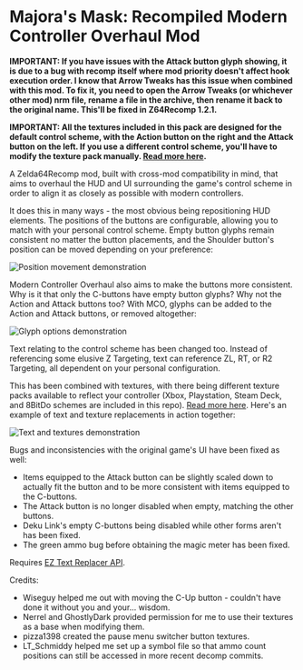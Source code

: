 # Majora's Mask: Recompiled Modern Controller Overhaul Mod

__IMPORTANT: If you have issues with the Attack button glyph showing, it is due to a bug with recomp itself where mod priority doesn't affect hook execution order. I know that Arrow Tweaks has this issue when combined with this mod. To fix it, you need to open the Arrow Tweaks (or whichever other mod) nrm file, rename a file in the archive, then rename it back to the original name. This'll be fixed in Z64Recomp 1.2.1.__

__IMPORTANT: All the textures included in this pack are designed for the default control scheme, with the Action button on the right and the Attack button on the left. If you use a different control scheme, you'll have to modify the texture pack manually. [Read more here](https://github.com/t0mtee/MMModernControllerOverhaul/blob/main/TEXTURES.md).__

A Zelda64Recomp mod, built with cross-mod compatibility in mind, that aims to overhaul the HUD and UI surrounding the game's control scheme in order to align it as closely as possible with modern controllers.

It does this in many ways - the most obvious being repositioning HUD elements. The positions of the buttons are configurable, allowing you to match with your personal control scheme. Empty button glyphs remain consistent no matter the button placements, and the Shoulder button's position can be moved depending on your preference:

![Position movement demonstration](readme/positions.gif)

Modern Controller Overhaul also aims to make the buttons more consistent. Why is it that only the C-buttons have empty button glyphs? Why not the Action and Attack buttons too? With MCO, glyphs can be added to the Action and Attack buttons, or removed altogether:

![Glyph options demonstration](readme/glyphs.gif)

Text relating to the control scheme has been changed too. Instead of referencing some elusive Z Targeting, text can reference ZL, RT, or R2 Targeting, all dependent on your personal configuration.

This has been combined with textures, with there being different texture packs available to reflect your controller (Xbox, Playstation, Steam Deck, and 8BitDo schemes are included in this repo). [Read more here](https://github.com/t0mtee/MMModernControllerOverhaul/blob/main/TEXTURES.md). Here's an example of text and texture replacements in action together:

![Text and textures demonstration](readme/text(ures).gif)

Bugs and inconsistencies with the original game's UI have been fixed as well:
- Items equipped to the Attack button can be slightly scaled down to actually fit the button and to be more consistent with items equipped to the C-buttons.
- The Attack button is no longer disabled when empty, matching the other buttons.
- Deku Link's empty C-buttons being disabled while other forms aren't has been fixed.
- The green ammo bug before obtaining the magic meter has been fixed.

Requires [EZ Text Replacer API](https://thunderstore.io/c/zelda-64-recompiled/p/LT_Schmiddy/EZ_Text_Replacer_API/).

Credits:
- Wiseguy helped me out with moving the C-Up button - couldn't have done it without you and your... wisdom.
- Nerrel and GhostlyDark provided permission for me to use their textures as a base when modifying them.
- pizza1398 created the pause menu switcher button textures.
- LT_Schmiddy helped me set up a symbol file so that ammo count positions can still be accessed in more recent decomp commits.